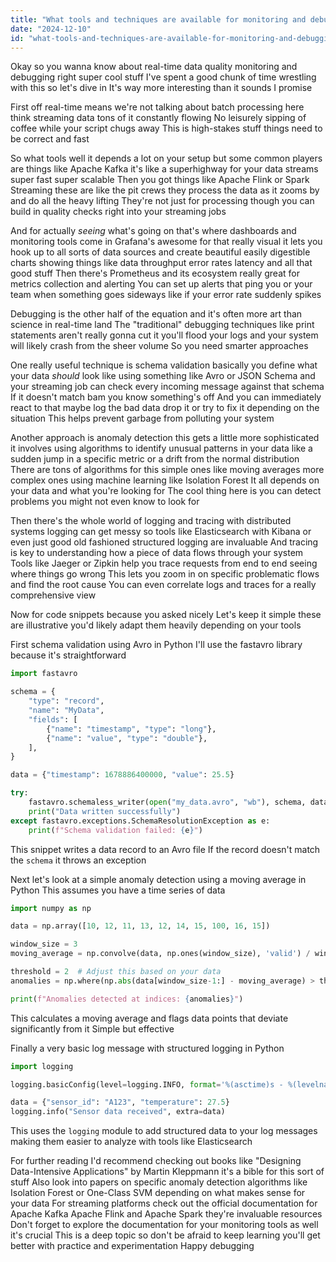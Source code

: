 ```yaml
---
title: "What tools and techniques are available for monitoring and debugging data quality in real-time systems?"
date: "2024-12-10"
id: "what-tools-and-techniques-are-available-for-monitoring-and-debugging-data-quality-in-real-time-systems"
---
```


Okay so you wanna know about real-time data quality monitoring and debugging right super cool stuff  I've spent a good chunk of time wrestling with this so let's dive in  It's way more interesting than it sounds I promise

First off real-time means we're not talking about batch processing here  think streaming data tons of it constantly flowing  No leisurely sipping of coffee while your script chugs away  This is high-stakes stuff things need to be correct and fast

So what tools  well it depends a lot on your setup but some common players are things like Apache Kafka  it's like a superhighway for your data streams super fast super scalable  Then you got things like Apache Flink or Spark Streaming  these are like the pit crews they process the data as it zooms by and do all the heavy lifting  They're not just for processing though you can build in quality checks right into your streaming jobs

And for actually *seeing* what's going on that's where dashboards and monitoring tools come in  Grafana's awesome for that really visual  it lets you hook up to all sorts of data sources and create beautiful easily digestible charts  showing things like data throughput error rates latency and all that good stuff  Then there's Prometheus and its ecosystem  really great for metrics collection and alerting  You can set up alerts that ping you or your team when something goes sideways like if your error rate suddenly spikes

Debugging is the other half of the equation  and it's often more art than science in real-time land  The "traditional" debugging techniques like print statements aren't really gonna cut it  you'll flood your logs and your system will likely crash from the sheer volume  So you need smarter approaches

One really useful technique is schema validation  basically you define what your data *should* look like using something like Avro or JSON Schema  and your streaming job can check every incoming message against that schema  If it doesn't match bam you know something's off  And you can immediately react to that  maybe log the bad data  drop it or try to fix it depending on the situation  This helps prevent garbage from polluting your system

Another approach is anomaly detection  this gets a little more sophisticated  it involves using algorithms to identify unusual patterns in your data  like a sudden jump in a specific metric or a drift from the normal distribution  There are tons of algorithms for this  simple ones like moving averages  more complex ones using machine learning like Isolation Forest  It all depends on your data and what you're looking for  The cool thing here is you can detect problems you might not even know to look for

Then there's the whole world of logging and tracing  with distributed systems logging can get messy  so tools like Elasticsearch with Kibana or even just good old fashioned structured logging are invaluable  And tracing is key to understanding how a piece of data flows through your system  Tools like Jaeger or Zipkin help you trace requests from end to end  seeing where things go wrong  This lets you zoom in on specific problematic flows and find the root cause  You can even correlate logs and traces for a really comprehensive view  


Now for code snippets  because you asked nicely  Let's keep it simple  these are illustrative  you'd likely adapt them heavily depending on your tools


First schema validation using Avro in Python  I'll use the fastavro library because it's straightforward


```python
import fastavro

schema = {
    "type": "record",
    "name": "MyData",
    "fields": [
        {"name": "timestamp", "type": "long"},
        {"name": "value", "type": "double"},
    ],
}

data = {"timestamp": 1678886400000, "value": 25.5}

try:
    fastavro.schemaless_writer(open("my_data.avro", "wb"), schema, data)
    print("Data written successfully")
except fastavro.exceptions.SchemaResolutionException as e:
    print(f"Schema validation failed: {e}")
```

This snippet writes a data record to an Avro file  If the record doesn't match the `schema` it throws an exception


Next let's look at a simple anomaly detection using a moving average in Python  This assumes you have a time series of data

```python
import numpy as np

data = np.array([10, 12, 11, 13, 12, 14, 15, 100, 16, 15])

window_size = 3
moving_average = np.convolve(data, np.ones(window_size), 'valid') / window_size

threshold = 2  # Adjust this based on your data
anomalies = np.where(np.abs(data[window_size-1:] - moving_average) > threshold)[0]

print(f"Anomalies detected at indices: {anomalies}")
```

This calculates a moving average and flags data points that deviate significantly from it  Simple but effective


Finally a very basic log message with structured logging in Python

```python
import logging

logging.basicConfig(level=logging.INFO, format='%(asctime)s - %(levelname)s - %(message)s')

data = {"sensor_id": "A123", "temperature": 27.5}
logging.info("Sensor data received", extra=data)
```


This uses the `logging` module to add structured data to your log messages making them easier to analyze with tools like Elasticsearch


For further reading I'd recommend checking out books like  "Designing Data-Intensive Applications" by Martin Kleppmann  it's a bible for this sort of stuff  Also look into papers on specific anomaly detection algorithms like Isolation Forest or One-Class SVM  depending on what makes sense for your data  For streaming platforms check out the official documentation for Apache Kafka Apache Flink and Apache Spark  they're invaluable resources   Don't forget to explore the documentation for your monitoring tools as well it's crucial  This is a deep topic so don't be afraid to keep learning  you'll get better with practice and experimentation  Happy debugging
